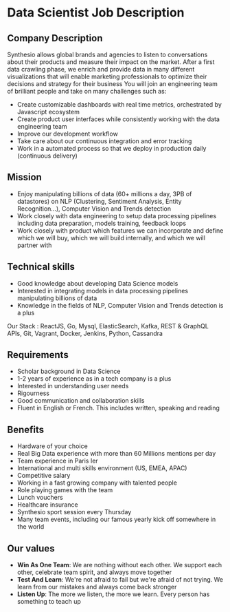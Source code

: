 # Data Scientist Job Description

## Company Description
Synthesio allows global brands and agencies to listen to conversations about their products and measure their impact on the market. 
After a first data crawling phase, we enrich and provide data in many different visualizations that will enable marketing professionals to optimize their decisions and strategy for their business
You will join an engineering team of brilliant people and take on many challenges such as:
* Create customizable dashboards with real time metrics, orchestrated by Javascript ecosystem
* Create product user interfaces while consistently working with the data engineering team
* Improve our development workflow
* Take care about our continuous integration and error tracking
* Work in a automated process so that we deploy in production daily (continuous delivery)

## Mission
* Enjoy manipulating billions of data (60+ millions a day, 3PB of datastores) on NLP (Clustering, Sentiment Analysis, Entity Recognition…), Computer Vision and Trends detection
* Work closely with data engineering to setup data processing pipelines including data preparation, models training, feedback loops
* Work closely with product which features we can incorporate and define which we will buy, which we will build internally, and which we will partner with

## Technical skills
* Good knowledge about developing Data Science models 
* Interested in integrating models in data processing pipelines manipulating billions of data
* Knowledge in the fields of NLP, Computer Vision and Trends detection is a plus

Our Stack : ReactJS, Go, Mysql, ElasticSearch, Kafka, REST & GraphQL APIs, Git, Vagrant, Docker, Jenkins, Python, Cassandra

## Requirements
* Scholar background in Data Science
* 1-2 years of experience as in a tech company is a plus
* Interested in understanding user needs
* Rigourness
* Good communication and collaboration skills
* Fluent in English or French. This includes written, speaking and reading

## Benefits
* Hardware of your choice
* Real Big Data experience with more than 60 Millions mentions per day
* Team experience in Paris Ier
* International and multi skills environment (US, EMEA, APAC)
* Competitive salary
* Working in a fast growing company with talented people
* Role playing games with the team
* Lunch vouchers
* Healthcare insurance
* Synthesio sport session every Thursday
* Many team events, including our famous yearly kick off somewhere in the world

## Our values
* **Win As One Team**: We are nothing without each other. We support each other, celebrate team spirit, and always move together
* **Test And Learn**: We're not afraid to fail but we're afraid of not trying. We learn from our mistakes and always come back stronger
* **Listen Up**: The more we listen, the more we learn. Every person has something to teach up

